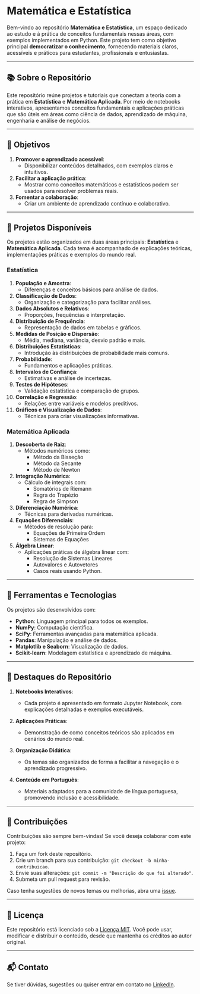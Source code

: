 # Matemática e Estatística

Bem-vindo ao repositório **Matemática e Estatística**, um espaço dedicado ao estudo e à prática de conceitos fundamentais nessas áreas, com exemplos implementados em Python. Este projeto tem como objetivo principal **democratizar o conhecimento**, fornecendo materiais claros, acessíveis e práticos para estudantes, profissionais e entusiastas.

---

## 📚 Sobre o Repositório

Este repositório reúne projetos e tutoriais que conectam a teoria com a prática em **Estatística** e **Matemática Aplicada**. Por meio de notebooks interativos, apresentamos conceitos fundamentais e aplicações práticas que são úteis em áreas como ciência de dados, aprendizado de máquina, engenharia e análise de negócios.

---

## 🎯 Objetivos

1. **Promover o aprendizado acessível**:
   - Disponibilizar conteúdos detalhados, com exemplos claros e intuitivos.
2. **Facilitar a aplicação prática**:
   - Mostrar como conceitos matemáticos e estatísticos podem ser usados para resolver problemas reais.
3. **Fomentar a colaboração**:
   - Criar um ambiente de aprendizado contínuo e colaborativo.

---

## 🚀 Projetos Disponíveis

Os projetos estão organizados em duas áreas principais: **Estatística** e **Matemática Aplicada**. Cada tema é acompanhado de explicações teóricas, implementações práticas e exemplos do mundo real.

### **Estatística**
1. **População e Amostra**:
   - Diferenças e conceitos básicos para análise de dados.
2. **Classificação de Dados**:
   - Organização e categorização para facilitar análises.
3. **Dados Absolutos e Relativos**:
   - Proporções, frequências e interpretação.
4. **Distribuição de Frequência**:
   - Representação de dados em tabelas e gráficos.
5. **Medidas de Posição e Dispersão**:
   - Média, mediana, variância, desvio padrão e mais.
6. **Distribuições Estatísticas**:
   - Introdução às distribuições de probabilidade mais comuns.
7. **Probabilidade**:
   - Fundamentos e aplicações práticas.
8. **Intervalos de Confiança**:
   - Estimativas e análise de incertezas.
9. **Testes de Hipóteses**:
   - Validação estatística e comparação de grupos.
10. **Correlação e Regressão**:
    - Relações entre variáveis e modelos preditivos.
11. **Gráficos e Visualização de Dados**:
    - Técnicas para criar visualizações informativas.

### **Matemática Aplicada**
1. **Descoberta de Raiz**:
   - Métodos numéricos como:
     - Método da Bisseção
     - Método da Secante
     - Método de Newton
2. **Integração Numérica**:
   - Cálculo de integrais com:
     - Somatórios de Riemann
     - Regra do Trapézio
     - Regra de Simpson
3. **Diferenciação Numérica**:
   - Técnicas para derivadas numéricas.
4. **Equações Diferenciais**:
   - Métodos de resolução para:
     - Equações de Primeira Ordem
     - Sistemas de Equações
5. **Álgebra Linear**:
   - Aplicações práticas de álgebra linear com:
     - Resolução de Sistemas Lineares
     - Autovalores e Autovetores
     - Casos reais usando Python.

---

## 🔧 Ferramentas e Tecnologias

Os projetos são desenvolvidos com:
- **Python**: Linguagem principal para todos os exemplos.
- **NumPy**: Computação científica.
- **SciPy**: Ferramentas avançadas para matemática aplicada.
- **Pandas**: Manipulação e análise de dados.
- **Matplotlib e Seaborn**: Visualização de dados.
- **Scikit-learn**: Modelagem estatística e aprendizado de máquina.

---

## 🌟 Destaques do Repositório

1. **Notebooks Interativos**:
   - Cada projeto é apresentado em formato Jupyter Notebook, com explicações detalhadas e exemplos executáveis.

2. **Aplicações Práticas**:
   - Demonstração de como conceitos teóricos são aplicados em cenários do mundo real.

3. **Organização Didática**:
   - Os temas são organizados de forma a facilitar a navegação e o aprendizado progressivo.

4. **Conteúdo em Português**:
   - Materiais adaptados para a comunidade de língua portuguesa, promovendo inclusão e acessibilidade.

---

## 🤝 Contribuições

Contribuições são sempre bem-vindas! Se você deseja colaborar com este projeto:
1. Faça um fork deste repositório.
2. Crie um branch para sua contribuição: `git checkout -b minha-contribuicao`.
3. Envie suas alterações: `git commit -m "Descrição do que foi alterado"`.
4. Submeta um pull request para revisão.

Caso tenha sugestões de novos temas ou melhorias, abra uma [issue](https://github.com/leandroavidigal/Matematica_Estatistica/issues).

---

## 📜 Licença

Este repositório está licenciado sob a [Licença MIT](LICENSE). Você pode usar, modificar e distribuir o conteúdo, desde que mantenha os créditos ao autor original.

---

## 📬 Contato

Se tiver dúvidas, sugestões ou quiser entrar em contato no [LinkedIn](https://www.linkedin.com/in/leandrovidigal/).
